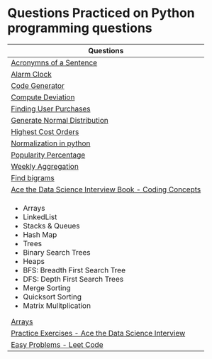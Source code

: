 
# Questions Practiced on Python programming questions

| Questions                                           |
| --------------------------------------------------- |
| [Acronymns of a Sentence](https://github.com/mvneema/Python-Programming/blob/main/Python%20Programming%20-%20Beginner/Acronymns%20of%20a%20Sentence.ipynb)|
| [Alarm Clock](https://github.com/mvneema/Python-Programming/blob/main/Python%20Programming%20-%20Beginner/Alarm%20Clock.ipynb)                            |
| [Code Generator](https://github.com/mvneema/Python-Programming/blob/main/Python%20Programming%20-%20Beginner/Code%20Generator.ipynb)                      |
| [Compute Deviation](https://github.com/mvneema/Python-Programming/blob/main/Python%20Programming%20-%20Beginner/Compute%20Deviation.ipynb)                                   |
| [Finding User Purchases](https://github.com/mvneema/Python-Programming/blob/main/Python%20Programming%20-%20Beginner/Finding%20User%20Purchases.ipynb)                       |
| [Generate Normal Distribution](https://github.com/mvneema/Python-Programming/blob/main/Python%20Programming%20-%20Beginner/Generate%20Normal%20Distribution.ipynb)           |
| [Highest Cost Orders](https://github.com/mvneema/Python-Programming/blob/main/Python%20Programming%20-%20Beginner/Highest%20Cost%20Orders.ipynb)                             |
| [Normalization in python](https://github.com/mvneema/Python-Programming/blob/main/Python%20Programming%20-%20Beginner/Normalization%20in%20python.ipynb)                     |
| [Popularity Percentage](https://github.com/mvneema/Python-Programming/blob/main/Python%20Programming%20-%20Beginner/Popularity%20Percentage.ipynb)                           |
| [Weekly Aggregation](https://github.com/mvneema/Python-Programming/blob/main/Python%20Programming%20-%20Beginner/Weekly%20Aggregation.ipynb)                                 |
| [Find bigrams](https://github.com/mvneema/Python-Programming/blob/main/Python%20Programming%20-%20Beginner/find%20bigrams.ipynb)                                             | 
| [Ace the Data Science Interview Book - Coding Concepts](https://github.com/mvneema/Python-Programming/blob/main/Python%20Programming%20-%20Beginner/Ace%20the%20Data%20Science%20Interview%20Book%20-%20Coding%20Concepts%20.ipynb)|
|   <ul><li>Arrays</li><li>LinkedList</li><li>Stacks & Queues</li><li>Hash Map</li><li>Trees</li><li>Binary Search Trees</li><li>Heaps</li><li>BFS: Breadth First Search Tree</li><li>DFS: Depth First Search Trees</li><li>Merge Sorting</li><li>Quicksort Sorting</li><li>Matrix Mulitplication</li></ul> [Arrays](https://github.com/mvneema/Python-Programming/blob/main/Python%20Programming%20-%20Beginner/Ace%20the%20Data%20Science%20Interview%20Book%20-%20Coding%20Concepts%20.ipynb)|
| [Practice Exercises - Ace the Data Science Interview](https://github.com/mvneema/Python-Programming/blob/main/Python%20Programming%20-%20Beginner/Practice%20Exercises%20-%20Ace%20the%20Data%20Science%20Interview.ipynb) |
| [Easy Problems - Leet Code](https://github.com/mvneema/Python-Programming/blob/main/Python%20Programming%20-%20Beginner/Easy%20Problems%20-%20Leet%20Code.ipynb)             |
